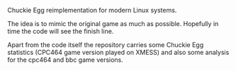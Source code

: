 Chuckie Egg reimplementation for modern Linux systems.

The idea is to mimic the original game as much as possible. Hopefully in time
the code will see the finish line.

Apart from the code itself the repository carries some Chuckie Egg statistics
(CPC464 game version played on XMESS) and also some analysis for the cpc464
and bbc game versions.
